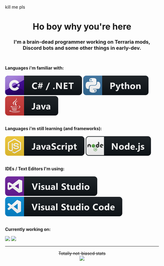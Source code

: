 kill me pls

<h1 align="center">Ho boy why you're here</h1>
<h3 align="center">I'm a brain-dead programmer working on Terraria mods, Discord bots and some other things in early-dev.</h3></br>

<b>Languages i'm familiar with:</b><br></br>
<img src="https://raw.githubusercontent.com/MikeCodesDotNET/ColoredBadges/4a38660afb7be89a6032218589b4454a1285c7f8/svg/dev/languages/csharp_dotnet.svg">
<img src="https://raw.githubusercontent.com/MikeCodesDotNET/ColoredBadges/4a38660afb7be89a6032218589b4454a1285c7f8/svg/dev/languages/python.svg">
<img src="https://raw.githubusercontent.com/MikeCodesDotNET/ColoredBadges/4a38660afb7be89a6032218589b4454a1285c7f8/svg/dev/languages/java.svg">
<br/><br/>

<b>Languages i'm still learning (and frameworks):</b><br></br>
<img src="https://raw.githubusercontent.com/MikeCodesDotNET/ColoredBadges/4a38660afb7be89a6032218589b4454a1285c7f8/svg/dev/languages/js.svg">
<img src="https://raw.githubusercontent.com/MikeCodesDotNET/ColoredBadges/4a38660afb7be89a6032218589b4454a1285c7f8/svg/dev/frameworks/nodejs.svg">
<br></br>

<b>IDEs / Text Editors I'm using:</b><br></br>
<img src="https://raw.githubusercontent.com/MikeCodesDotNET/ColoredBadges/4a38660afb7be89a6032218589b4454a1285c7f8/svg/dev/tools/visualstudio.svg">
<img src="https://raw.githubusercontent.com/MikeCodesDotNET/ColoredBadges/4a38660afb7be89a6032218589b4454a1285c7f8/svg/dev/tools/visualstudio_code.svg">  
</br>

<b>Currently working on:</b>

<a href="https://github.com/Arcri/AerovelenceMod"><img src="https://img.shields.io/badge/-Aerovelence%20Mod-blue"></a>
<a href="https://github.com/daim0/CTPBot"><img src="https://img.shields.io/badge/-CTP%20Bot-darkgreen"></a>
</p>

---

<p align="center">
  <s>Totally not-biased stats</s>
  </br>
  <img src="https://github-readme-stats.vercel.app/api?username=FelipeVasquez350&theme=tokyonight&count_private=true)](https://github.com/anuraghazra/github-readme-stats">
</p>
